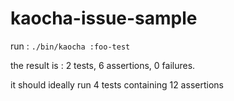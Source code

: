 # kaocha-issue-sample

run : `./bin/kaocha :foo-test`

the result is : 2 tests, 6 assertions, 0 failures.

it should ideally run 4 tests containing 12 assertions